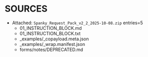 # SOURCES
- Attached: `Spanky_Request_Pack_v2_2_2025-10-08.zip` entries=5
  - 01_INSTRUCTION_BLOCK.md
  - 01_INSTRUCTION_BLOCK.txt
  - _examples/_copayload.meta.json
  - _examples/_wrap.manifest.json
  - forms/notes/DEPRECATED.md
